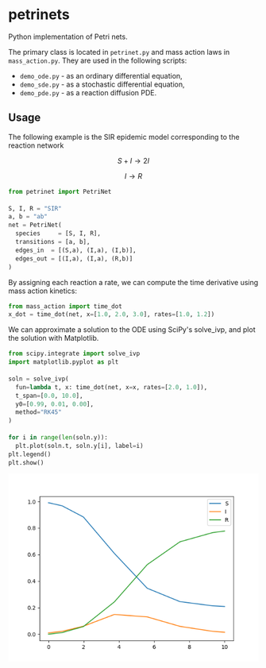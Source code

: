 # petrinets

Python implementation of Petri nets.

The primary class is located in `petrinet.py` and mass action laws in `mass_action.py`. They are used in the following scripts:
- `demo_ode.py` - as an ordinary differential equation,
- `demo_sde.py` - as a stochastic differential equation,
- `demo_pde.py` - as a reaction diffusion PDE.

## Usage

The following example is the SIR epidemic model corresponding to the reaction network

$$ S + I \to 2I $$

$$ I \to R $$

```python
from petrinet import PetriNet

S, I, R = "SIR"
a, b = "ab"
net = PetriNet(
  species     = [S, I, R],
  transitions = [a, b],
  edges_in  = [(S,a), (I,a), (I,b)],
  edges_out = [(I,a), (I,a), (R,b)]
)
```

By assigning each reaction a rate, we can compute the time derivative using mass action kinetics:

```python
from mass_action import time_dot
x_dot = time_dot(net, x=[1.0, 2.0, 3.0], rates=[1.0, 1.2])
```

We can approximate a solution to the ODE using SciPy's solve_ivp, and plot the solution with Matplotlib.

```python
from scipy.integrate import solve_ivp
import matplotlib.pyplot as plt

soln = solve_ivp(
  fun=lambda t, x: time_dot(net, x=x, rates=[2.0, 1.0]),
  t_span=[0.0, 10.0],
  y0=[0.99, 0.01, 0.00],
  method="RK45"
)

for i in range(len(soln.y)):
  plt.plot(soln.t, soln.y[i], label=i)
plt.legend()
plt.show()
```

![Time series plot of the SIR model](figures/ode_demo.png)
